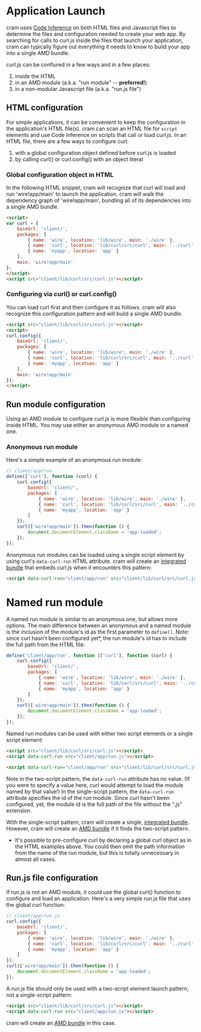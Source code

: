 # Application Launch

cram uses [Code Inference](concepts.md#code-inference) on both HTML files and
Javascript files to determine the files and configuration needed to create
your web app.  By searching for calls to curl.js inside the files that launch
your application, cram can typically figure out everything it needs to know
to build your app into a single AMD bundle.

curl.js can be confiured in a few ways and in a few places:
1. inside the HTML
1. in an AMD module (a.k.a. "run module" -- **preferred!**)
1. in a non-modular Javascript file (a.k.a. "run.js file")

## HTML configuration

For simple applications, it can be convenient to keep the configuration in the
application's HTML file(s).  cram can scan an HTML file for `script` elements
and use Code Inference on scripts that call or load curl.js.  In an HTML file,
there are a few ways to configure curl:

1. with a global configuration object defined before curl.js is loaded
1. by calling curl() or curl.config() with an object literal

### Global configuration object in HTML

In the following HTML snippet, cram will recognize that curl will load and
run 'wire!app/main' to launch the application.  cram will walk the dependency
graph of 'wire!app/main', bundling all of its dependencies into a single
AMD bundle.

```html
<script>
var curl = {
	baseUrl: 'client/',
	packages: [
		{ name: 'wire', location: 'lib/wire', main: './wire' },
		{ name: 'curl', location: 'lib/curl/src/curl', main: '../curl' },
		{ name: 'myapp', location: 'app' }
	],
	main: 'wire!app/main'
};
</script>
<script src="client/lib/curl/src/curl.js"></script>
```

### Configuring via curl() or curl.config()

You can load curl first and then configure it as follows. cram will also
recognize this configuration pattern and will build a single AMD bundle.

```html
<script src="client/lib/curl/src/curl.js"></script>
<script>
curl.config({
	baseUrl: 'client/',
	packages: [
		{ name: 'wire', location: 'lib/wire', main: './wire' },
		{ name: 'curl', location: 'lib/curl/src/curl', main: '../curl' },
		{ name: 'myapp', location: 'app' }
	],
	main: 'wire!app/main'
});
</script>
```

## Run module configuration

Using an AMD module to configure curl.js is more flexible than configuring
inside HTML.  You may use either an anonymous AMD module or a named one.

### Anonymous run module

Here's a simple example of an anonymous run module:

```js
// client/app/run
define(['curl'], function (curl) {
	curl.config({
		baseUrl: 'client/',
		packages: [
			{ name: 'wire', location: 'lib/wire', main: './wire' },
			{ name: 'curl', location: 'lib/curl/src/curl', main: '../curl' },
			{ name: 'myapp', location: 'app' }
		]
	});
	curl(['wire!app/main']).then(function () {
		document.documentElement.className = 'app-loaded';
	});
});
```

Anonymous run modules can be loaded using a single script element by using
curl's `data-curl-run` HTML attribute.  cram will create an
[integrated bundle](#integrated-bundles) that embeds curl.js when it
encounters this pattern:

```html
<script data-curl-run="client/app/run" src="client/lib/curl/src/curl.js"></script>
```

# Named run module

A named run module is similar to an anonymous one, but allows more options.
The main difference between an anonymous and a named module is the inclusion
of the module's id as the first parameter to `define()`.  Note: since
curl hasn't been configured yet*, the run module's id has to include the full
path from the HTML file:

```js
define('client/app/run', function (['curl'], function (curl) {
	curl.config({
		baseUrl: 'client/',
		packages: [
			{ name: 'wire', location: 'lib/wire', main: './wire' },
			{ name: 'curl', location: 'lib/curl/src/curl', main: '../curl' },
			{ name: 'myapp', location: 'app' }
		]
	});
	curl(['wire!app/main']).then(function () {
		document.documentElement.className = 'app-loaded';
	});
});
```

Named run modules can be used with either two script elements or a single script
element:

```html
<script src="client/lib/curl/src/curl.js"></script>
<script data-curl-run src="client/app/run.js"></script>
```

```html
<script data-curl-run="client/app/run" src="client/lib/curl/src/curl.js"></script>
```

Note in the two-script pattern, the `data-curl-run` attribute has no value.
(If you were to specify a value here, curl would attempt to load the module
named by that value!)  In the single-script pattern, the `data-curl-run`
attribute specifies the id of the run module.  Since curl hasn't been
configured, yet, the module id is the full path of the file without the ".js"
extension.

With the single-script pattern, cram will create a single,
[integrated bundle](#integrated-bundles).  However, cram will create an
[AMD bundle](#amd-bundles) if it finds the two-script pattern.

* It's possible to pre-configure curl by declaring a global curl object
as in the HTML examples above.  You could then omit the path information
from the name of the run module, but this is totally unnecessary in almost
all cases.

## Run.js file configuration

If run.js is not an AMD module, it could use the global curl() function to
configure and load an application.  Here's a very simple run.js file that
uses the global curl function:

```js
// client/app/run.js
curl.config({
	baseUrl: 'client/',
	packages: [
		{ name: 'wire', location: 'lib/wire', main: './wire' },
		{ name: 'curl', location: 'lib/curl/src/curl', main: '../curl' },
		{ name: 'myapp', location: 'app' }
	]
});
curl(['wire!app/main']).then(function () {
	document.documentElement.className = 'app-loaded';
});
```

A run.js file should only be used with a two-script element launch pattern,
not a single-script pattern:

```html
<script src="client/lib/curl/src/curl.js"></script>
<script data-curl-run src="client/app/run.js"></script>
```

cram will create an [AMD bundle](#amd-bundles) in this case.
